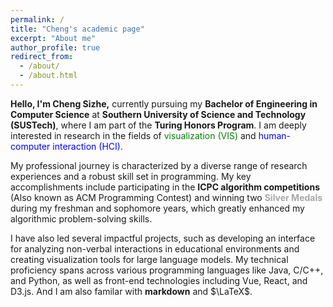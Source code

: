 ```yaml
---
permalink: /
title: "Cheng's academic page"
excerpt: "About me"
author_profile: true
redirect_from: 
  - /about/
  - /about.html
---
```



**Hello, I'm Cheng Sizhe,** currently pursuing my **Bachelor of Engineering in Computer Science** at **Southern University of Science and Technology (SUSTech)**, where I am part of the **Turing Honors Program**. I am deeply interested in research in the fields of <font color=Green>visualization (VIS)</font> and <font color=Blue>human-computer interaction (HCI)</font>.

My professional journey is characterized by a diverse range of research experiences and a robust skill set in programming. My key accomplishments include participating in the **ICPC algorithm competitions** (Also known as ACM Programming Contest) and winning two **<font color="A8A8A8">Silver Medals</font>** during my freshman and sophomore years, which greatly enhanced my algorithmic problem-solving skills.

I have also led several impactful projects, such as developing an interface for analyzing non-verbal interactions in educational environments and creating visualization tools for large language models. My technical proficiency spans across various programming languages like Java, C/C++, and Python, as well as front-end technologies including Vue, React, and D3.js. And I am also familar with **markdown** and $\LaTeX$.